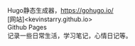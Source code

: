 Hugo静态生成器，<https://gohugo.io/>  
[网站]<kevinstarry.github.io>  
Github Pages  
记录一些日常生活，学习笔记，心情日记等。

